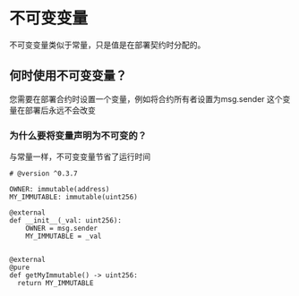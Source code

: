 # 不可变变量
不可变变量类似于常量，只是值是在部署契约时分配的。

## 何时使用不可变变量？
您需要在部署合约时设置一个变量，例如将合约所有者设置为msg.sender
这个变量在部署后永远不会改变

### 为什么要将变量声明为不可变的？
与常量一样，不可变变量节省了运行时间

```
# @version ^0.3.7

OWNER: immutable(address)
MY_IMMUTABLE: immutable(uint256)

@external
def __init__(_val: uint256):
    OWNER = msg.sender
    MY_IMMUTABLE = _val


@external
@pure
def getMyImmutable() -> uint256:
  return MY_IMMUTABLE
```